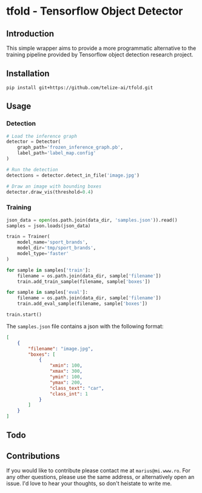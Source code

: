 # tfold - Tensorflow Object Detector

## Introduction

This simple wrapper aims to provide a more programmatic alternative to the training pipeline provided by Tensorflow object detection research project. 

## Installation

    pip install git+https://github.com/telize-ai/tfold.git
    
## Usage

### Detection

```python
# Load the inference graph
detector = Detector(
    graph_path='frozen_inference_graph.pb',
    label_path='label_map.config'
)  

# Run the detection
detections = detector.detect_in_file('image.jpg')

# Draw an image with bounding boxes
detector.draw_vis(threshold=0.4)
```
    
### Training

```python
json_data = open(os.path.join(data_dir, 'samples.json')).read()
samples = json.loads(json_data)

train = Trainer(
    model_name='sport_brands',
    model_dir='tmp/sport_brands',
    model_type='faster'
)

for sample in samples['train']:
    filename = os.path.join(data_dir, sample['filename'])
    train.add_train_sample(filename, sample['boxes'])

for sample in samples['eval']:
    filename = os.path.join(data_dir, sample['filename'])
    train.add_eval_sample(filename, sample['boxes'])

train.start()
```

The `samples.json` file contains a json with the following format:

```json   
[
    {
        "filename": "image.jpg",
        "boxes": [
            {
                "xmin": 100,
                "xmax": 300,
                "ymin": 100,
                "ymax": 200,
                "class_text": "car",
                "class_int": 1
            }
        ]
    }
]
```

## Todo

## Contributions

If you would like to contribute please contact me at `marius@mi.www.ro`. For any other questions, please use the same address, or alternatively open an issue. I'd love to hear your thoughts, so don't heistate to write me.
